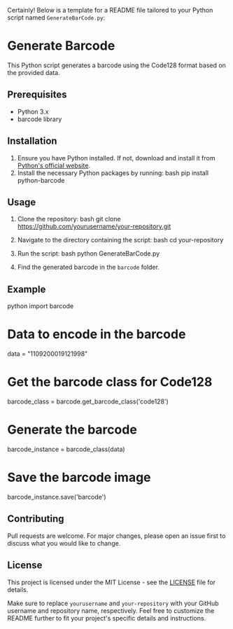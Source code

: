 Certainly! Below is a template for a README file tailored to your Python script named `GenerateBarCode.py`:
# Generate Barcode
This Python script generates a barcode using the Code128 format based on the provided data.

## Prerequisites
- Python 3.x
- barcode library

## Installation
1. Ensure you have Python installed. If not, download and install it from [Python's official website](https://www.python.org/downloads/).
2. Install the necessary Python packages by running:
    bash
    pip install python-barcode

## Usage
1. Clone the repository:
    bash
    git clone https://github.com/yourusername/your-repository.git
    
2. Navigate to the directory containing the script:
    bash
    cd your-repository
    
3. Run the script:
    bash
    python GenerateBarCode.py
    
4. Find the generated barcode in the `barcode` folder.

## Example
python
import barcode

# Data to encode in the barcode
data = "1109200019121998"

# Get the barcode class for Code128
barcode_class = barcode.get_barcode_class('code128')

# Generate the barcode
barcode_instance = barcode_class(data)

# Save the barcode image
barcode_instance.save('barcode')

## Contributing
Pull requests are welcome. For major changes, please open an issue first to discuss what you would like to change.

## License
This project is licensed under the MIT License - see the [LICENSE](LICENSE) file for details.

Make sure to replace `yourusername` and `your-repository` with your GitHub username and repository name, respectively. Feel free to customize the README further to fit your project's specific details and instructions.
